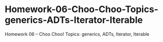 # Homework-06-Choo-Choo-Topics-generics-ADTs-Iterator-Iterable
Homework 06 – Choo Choo! Topics: generics, ADTs, Iterator, Iterable
